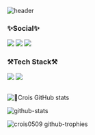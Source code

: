 ![header](https://capsule-render.vercel.app/api?type=waving&color=gradient&text=Crois%20GitHub&animation=twinkling&fontColor=ffffff&fontSize=50&fontAlign=20&fontAlignY=35)

### ✨Social✨

![](https://img.shields.io/badge/Gmail-D14836?style=for-the-badge&logo=gmail&logoColor=white)
![](https://img.shields.io/badge/Slack-4A154B?style=for-the-badge&logo=slack&logoColor=white)
![](https://img.shields.io/badge/Discord-7289DA?style=for-the-badge&logo=discord&logoColor=white)

### ⚒️Tech Stack⚒️

![](https://img.shields.io/badge/iOS-000000?style=for-the-badge&logo=ios&logoColor=white)
![](https://img.shields.io/badge/Swift-FA7343?style=for-the-badge&logo=swift&logoColor=white)

##

![Crois GitHub stats](https://github-readme-stats.vercel.app/api?username=Crois&show_icons=true&theme=radical)

![github-stats](https://stats.hyo.dev/api/github-stats-advanced?login=crois0509)

![crois0509 github-trophies](https://stats.dooboo.io/api/github-trophies?login=crois0509)
